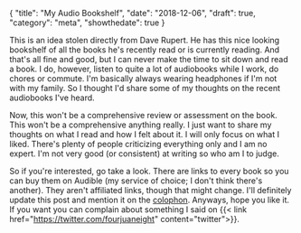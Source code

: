 {
  "title": "My Audio Bookshelf",
  "date": "2018-12-06",
  "draft": true,
  "category": "meta",
  "showthedate": true
}

This is an idea stolen directly from Dave Rupert. He has this nice looking bookshelf of all the books he's recently read or is currently reading. And that's all fine and good, but I can never make the time to sit down and read a book. I do, however, listen to quite a lot of audiobooks while I work, do chores or commute. I'm basically always wearing headphones if I'm not with my family. So I thought I'd share some of my thoughts on the recent audiobooks I've heard.

Now, this won't be a comprehensive review or assessment on the book. This won't be a comprehensive anything really. I just want to share my thoughts on what I read and how I felt about it. I will only focus on what I liked. There's plenty of people criticizing everything only and I am no expert. I'm not very good (or consistent) at writing so who am I to judge.

So if you're interested, go take a look. There are links to every book so you can buy them on Audible (my service of choice; I don't think there's another). They aren't affiliated links, though that might change. I'll definitely update this post and mention it on the [colophon](/colophon). Anyways, hope you like it. If you want you can complain about something I said on {{< link href="https://twitter.com/fourjuaneight" content="twitter">}}.